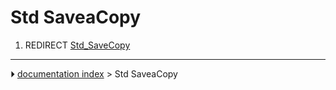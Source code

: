 # Std SaveaCopy
1.  REDIRECT [Std_SaveCopy](Std_SaveCopy.md)



---
⏵ [documentation index](../README.md) > Std SaveaCopy
